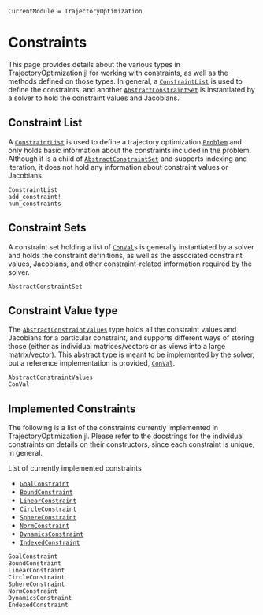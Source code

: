 ```@meta
CurrentModule = TrajectoryOptimization
```

# Constraints
This page provides details about the various types in TrajectoryOptimization.jl for working
with constraints, as well as the methods defined on those types.
In general, a [`ConstraintList`](@ref) is used to define the constraints, and another
[`AbstractConstraintSet`](@ref) is instantiated by a
solver to hold the constraint values and Jacobians.

## Constraint List
A [`ConstraintList`](@ref) is used to define a trajectory optimization [`Problem`](@ref) and
only holds basic information about the constraints included in the problem. Although it is
a child of [`AbstractConstraintSet`](@ref) and supports indexing and iteration, it does not
hold any information about constraint values or Jacobians.
```@docs
ConstraintList
add_constraint!
num_constraints
```

## Constraint Sets
A constraint set holding a list of [`ConVal`](@ref)s is generally
instantiated by a solver and holds the constraint definitions, as well as the
associated constraint values, Jacobians, and other constraint-related
information required by the solver.
```@docs
AbstractConstraintSet
```

## Constraint Value type
The [`AbstractConstraintValues`](@ref) type holds all the constraint values
and Jacobians for a particular constraint, and supports different ways of
storing those (either as individual matrices/vectors or as views into a large
matrix/vector). This abstract type is meant to be implemented by the solver, but
a reference implementation is provided, [`ConVal`](@ref).

```@docs
AbstractConstraintValues
ConVal
```

## Implemented Constraints
The following is a list of the constraints currently implemented in TrajectoryOptimization.jl.
Please refer to the docstrings for the individual constraints on details on their constructors,
since each constraint is unique, in general.

List of currently implemented constraints
* [`GoalConstraint`](@ref)
* [`BoundConstraint`](@ref)
* [`LinearConstraint`](@ref)
* [`CircleConstraint`](@ref)
* [`SphereConstraint`](@ref)
* [`NormConstraint`](@ref)
* [`DynamicsConstraint`](@ref)
* [`IndexedConstraint`](@ref)

```@docs
GoalConstraint
BoundConstraint
LinearConstraint
CircleConstraint
SphereConstraint
NormConstraint
DynamicsConstraint
IndexedConstraint
```
